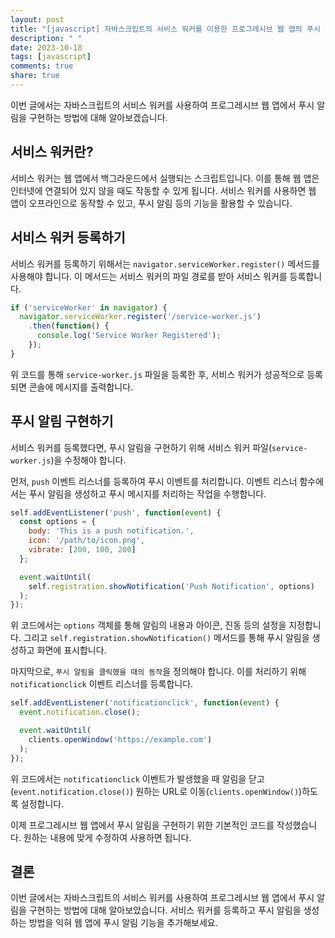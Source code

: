 ```yaml
---
layout: post
title: "[javascript] 자바스크립트의 서비스 워커를 이용한 프로그레시브 웹 앱의 푸시 알림 구현"
description: " "
date: 2023-10-18
tags: [javascript]
comments: true
share: true
---
```


이번 글에서는 자바스크립트의 서비스 워커를 사용하여 프로그레시브 웹 앱에서 푸시 알림을 구현하는 방법에 대해 알아보겠습니다.

## 서비스 워커란?

서비스 워커는 웹 앱에서 백그라운드에서 실행되는 스크립트입니다. 이를 통해 웹 앱은 인터넷에 연결되어 있지 않을 때도 작동할 수 있게 됩니다. 서비스 워커를 사용하면 웹 앱이 오프라인으로 동작할 수 있고, 푸시 알림 등의 기능을 활용할 수 있습니다.

## 서비스 워커 등록하기

서비스 워커를 등록하기 위해서는 `navigator.serviceWorker.register()` 메서드를 사용해야 합니다. 이 메서드는 서비스 워커의 파일 경로를 받아 서비스 워커를 등록합니다.

```javascript
if ('serviceWorker' in navigator) {
  navigator.serviceWorker.register('/service-worker.js')
    .then(function() {
      console.log('Service Worker Registered');
    });
}
```

위 코드를 통해 `service-worker.js` 파일을 등록한 후, 서비스 워커가 성공적으로 등록되면 콘솔에 메시지를 출력합니다.

## 푸시 알림 구현하기

서비스 워커를 등록했다면, 푸시 알림을 구현하기 위해 서비스 워커 파일(`service-worker.js`)을 수정해야 합니다.

먼저, `push` 이벤트 리스너를 등록하여 푸시 이벤트를 처리합니다. 이벤트 리스너 함수에서는 푸시 알림을 생성하고 푸시 메시지를 처리하는 작업을 수행합니다.

```javascript
self.addEventListener('push', function(event) {
  const options = {
    body: 'This is a push notification.',
    icon: '/path/to/icon.png',
    vibrate: [200, 100, 200]
  };

  event.waitUntil(
    self.registration.showNotification('Push Notification', options)
  );
});
```

위 코드에서는 `options` 객체를 통해 알림의 내용과 아이콘, 진동 등의 설정을 지정합니다. 그리고 `self.registration.showNotification()` 메서드를 통해 푸시 알림을 생성하고 화면에 표시합니다.

마지막으로, `푸시 알림을 클릭했을 때의 동작`을 정의해야 합니다. 이를 처리하기 위해 `notificationclick` 이벤트 리스너를 등록합니다.

```javascript
self.addEventListener('notificationclick', function(event) {
  event.notification.close();

  event.waitUntil(
    clients.openWindow('https://example.com')
  );
});
```

위 코드에서는 `notificationclick` 이벤트가 발생했을 때 알림을 닫고(`event.notification.close()`) 원하는 URL로 이동(`clients.openWindow()`)하도록 설정합니다.

이제 프로그레시브 웹 앱에서 푸시 알림을 구현하기 위한 기본적인 코드를 작성했습니다. 원하는 내용에 맞게 수정하여 사용하면 됩니다.

## 결론

이번 글에서는 자바스크립트의 서비스 워커를 사용하여 프로그레시브 웹 앱에서 푸시 알림을 구현하는 방법에 대해 알아보았습니다. 서비스 워커를 등록하고 푸시 알림을 생성하는 방법을 익혀 웹 앱에 푸시 알림 기능을 추가해보세요.